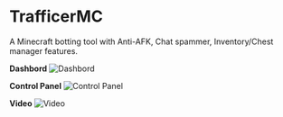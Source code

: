 # TrafficerMC
A Minecraft botting tool with Anti-AFK, Chat spammer, Inventory/Chest manager features.

**Dashbord**
![Dashbord](https://cdn.discordapp.com/attachments/962345126536036415/962345349534593104/unknown.png)

**Control Panel**
![Control Panel](https://cdn.discordapp.com/attachments/962345126536036415/962346013786529802/unknown.png)


**Video**
![Video](https://youtu.be/eAe9m-d-el0)
